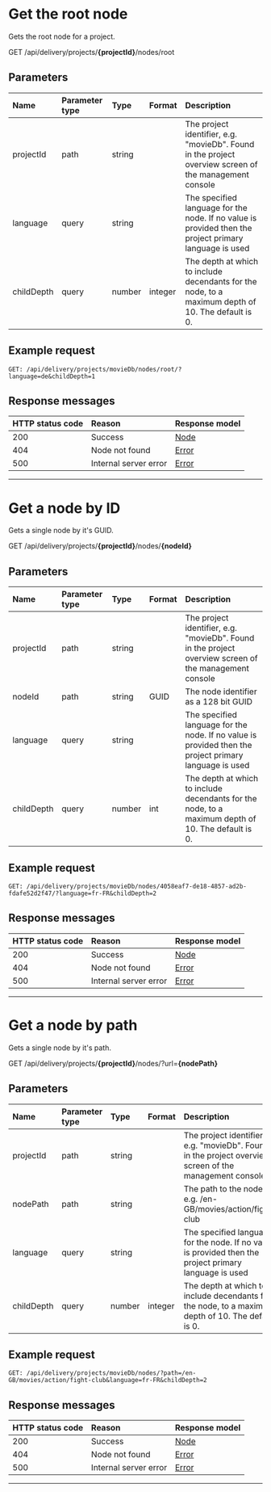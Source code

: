# Get the root node

Gets the root node for a project.

<span class="label label--get">GET</span> /api/delivery/projects/**{projectId}**/nodes/root

## Parameters

| Name | Parameter type | Type | Format | Description |
|:-|:-|:-|:-|:-|
| projectId | path | string | | The project identifier, e.g. "movieDb". Found in the project overview screen of the management console |
| language | query | string | | The specified language for the node. If no value is provided then the project primary language is used |
| childDepth | query | number | integer | The depth at which to include decendants for the node, to a maximum depth of 10. The default is 0.  |

## Example request

```http
GET: /api/delivery/projects/movieDb/nodes/root/?language=de&childDepth=1
```

## Response messages

| HTTP status code | Reason | Response model |
|:-|:-|:-|
| 200 | Success | [Node](/model/node.md) |
| 404 | Node not found | [Error](/key-concepts/errors.md) |
| 500 | Internal server error | [Error](/key-concepts/errors.md) |

---

# Get a node by ID

Gets a single node by it's GUID.

<span class="label label--get">GET</span> /api/delivery/projects/**{projectId}**/nodes/**{nodeId}**

## Parameters

| Name | Parameter type | Type | Format | Description |
|:-|:-|:-|:-|:-|
| projectId | path | string | | The project identifier, e.g. "movieDb". Found in the project overview screen of the management console |
| nodeId | path | string | GUID | The node identifier as a 128 bit GUID |
| language | query | string | | The specified language for the node. If no value is provided then the project primary language is used |
| childDepth | query | number | int | The depth at which to include decendants for the node, to a maximum depth of 10. The default is 0.  |

## Example request

```http
GET: /api/delivery/projects/movieDb/nodes/4058eaf7-de18-4857-ad2b-fdafe52d2f47/?language=fr-FR&childDepth=2
```

## Response messages

| HTTP status code | Reason | Response model |
|:-|:-|:-|
| 200 | Success | [Node](/model/node.md) |
| 404 | Node not found | [Error](/key-concepts/errors.md) |
| 500 | Internal server error | [Error](/key-concepts/errors.md) |

---

# Get a node by path

Gets a single node by it's path.

<span class="label label--get">GET</span> /api/delivery/projects/**{projectId}**/nodes/?url=**{nodePath}**

## Parameters

| Name | Parameter type | Type | Format | Description |
|:-|:-|:-|:-|:-|
| projectId | path | string | | The project identifier, e.g. "movieDb". Found in the project overview screen of the management console |
| nodePath | path | string | | The path to the node, e.g. /en-GB/movies/action/fight-club |
| language | query | string | | The specified language for the node. If no value is provided then the project primary language is used |
| childDepth | query | number | integer | The depth at which to include decendants for the node, to a maximum depth of 10. The default is 0.  |

## Example request

```http
GET: /api/delivery/projects/movieDb/nodes/?path=/en-GB/movies/action/fight-club&language=fr-FR&childDepth=2
```

## Response messages

| HTTP status code | Reason | Response model |
|:-|:-|:-|
| 200 | Success | [Node](/model/node.md) |
| 404 | Node not found | [Error](/key-concepts/errors.md) |
| 500 | Internal server error | [Error](/key-concepts/errors.md) |

---
